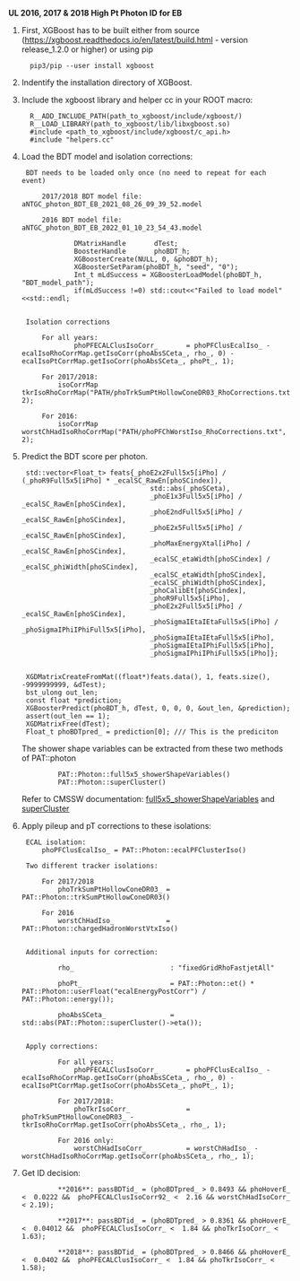 ﻿
**UL 2016, 2017 & 2018 High Pt Photon ID for EB**

1. First, XGBoost has to be built either from source (https://xgboost.readthedocs.io/en/latest/build.html - version release_1.2.0 or higher) or using pip

		 pip3/pip --user install xgboost

2.  Indentify the installation directory of XGBoost. 

3. Include the xgboost library and helper cc in your ROOT macro:

		 R__ADD_INCLUDE_PATH(path_to_xgboost/include/xgboost/) 
		 R__LOAD_LIBRARY(path_to_xgboost/lib/libxgboost.so) 
		 #include <path_to_xgboost/include/xgboost/c_api.h>
		 #include "helpers.cc"

4. Load the BDT model and isolation corrections:
		
		BDT needs to be loaded only once (no need to repeat for each event)

			2017/2018 BDT model file: aNTGC_photon_BDT_EB_2021_08_26_09_39_52.model

			2016 BDT model file: aNTGC_photon_BDT_EB_2022_01_10_23_54_43.model
			
				    DMatrixHandle 		dTest;
				    BoosterHandle 		phoBDT_h;
				    XGBoosterCreate(NULL, 0, &phoBDT_h); 
				    XGBoosterSetParam(phoBDT_h, "seed", "0"); 
				    Int_t mLdSuccess = XGBoosterLoadModel(phoBDT_h, "BDT_model_path");
				    if(mLdSuccess !=0) std::cout<<"Failed to load model"<<std::endl;


	    Isolation corrections

			For all years:
					phoPFECALClusIsoCorr_      	= phoPFClusEcalIso_ - ecalIsoRhoCorrMap.getIsoCorr(phoAbsSCeta_, rho_, 0) - ecalIsoPtCorrMap.getIsoCorr(phoAbsSCeta_, phoPt_, 1);
					
			For 2017/2018:
				isoCorrMap tkrIsoRhoCorrMap("PATH/phoTrkSumPtHollowConeDR03_RhoCorrections.txt", 2);

			For 2016:
				isoCorrMap worstChHadIsoRhoCorrMap("PATH/phoPFChWorstIso_RhoCorrections.txt", 2);

5. Predict the BDT score per photon.

		std::vector<Float_t> feats{_phoE2x2Full5x5[iPho] / (_phoR9Full5x5[iPho] * _ecalSC_RawEn[phoSCindex]),
		                               std::abs(_phoSCeta),
		                               _phoE1x3Full5x5[iPho] / _ecalSC_RawEn[phoSCindex],
		                               _phoE2ndFull5x5[iPho] / _ecalSC_RawEn[phoSCindex],
		                               _phoE2x5Full5x5[iPho] / _ecalSC_RawEn[phoSCindex],
		                               _phoMaxEnergyXtal[iPho] / _ecalSC_RawEn[phoSCindex],
		                               _ecalSC_etaWidth[phoSCindex] / _ecalSC_phiWidth[phoSCindex],
		                               _ecalSC_etaWidth[phoSCindex],
		                               _ecalSC_phiWidth[phoSCindex],
		                               _phoCalibEt[phoSCindex],
		                               _phoR9Full5x5[iPho],
		                               _phoE2x2Full5x5[iPho] / _ecalSC_RawEn[phoSCindex],
		                               _phoSigmaIEtaIEtaFull5x5[iPho] / _phoSigmaIPhiIPhiFull5x5[iPho],
		                               _phoSigmaIEtaIEtaFull5x5[iPho],
		                               _phoSigmaIEtaIPhiFull5x5[iPho],
		                               _phoSigmaIPhiIPhiFull5x5[iPho]};


		XGDMatrixCreateFromMat((float*)feats.data(), 1, feats.size(), -9999999999, &dTest);
		bst_ulong out_len;
		const float *prediction;
		XGBoosterPredict(phoBDT_h, dTest, 0, 0, 0, &out_len, &prediction);
		assert(out_len == 1);
		XGDMatrixFree(dTest);
		Float_t phoBDTpred_ = prediction[0]; /// This is the prediciton
	
	The shower shape variables can be extracted from these two methods of PAT::photon

				PAT::Photon::full5x5_showerShapeVariables()
				PAT::Photon::superCluster()
	
	Refer to CMSSW documentation:				[full5x5_showerShapeVariables](https://cmsdoxygen.web.cern.ch/cmsdoxygen/CMSSW_10_6_24/doc/html/d0/d08/structreco_1_1Photon_1_1ShowerShape.html) and	[superCluster](https://cmsdoxygen.web.cern.ch/cmsdoxygen/CMSSW_10_6_24/doc/html/d2/de8/classreco_1_1SuperCluster.html)

6. Apply pileup and pT corrections to these isolations:
				
		ECAL isolation:
			phoPFClusEcalIso_ = PAT::Photon::ecalPFClusterIso()

		Two different tracker isolations:
			
			For 2017/2018
				phoTrkSumPtHollowConeDR03_ = PAT::Photon::trkSumPtHollowConeDR03()

			For 2016 
				worstChHadIso_ 			   = PAT::Photon::chargedHadronWorstVtxIso() 


		Additional inputs for correction:
				
				rho_ 						: "fixedGridRhoFastjetAll"

				phoPt_     					= PAT::Photon::et() * PAT::Photon::userFloat("ecalEnergyPostCorr") / PAT::Photon::energy());

				phoAbsSCeta_				= std::abs(PAT::Photon::superCluster()->eta());


		Apply corrections:

				For all years:
					phoPFECALClusIsoCorr_      	= phoPFClusEcalIso_ - ecalIsoRhoCorrMap.getIsoCorr(phoAbsSCeta_, rho_, 0) - ecalIsoPtCorrMap.getIsoCorr(phoAbsSCeta_, phoPt_, 1);
				
				For 2017/2018:
					phoTkrIsoCorr_             	= phoTrkSumPtHollowConeDR03_ - tkrIsoRhoCorrMap.getIsoCorr(phoAbsSCeta_, rho_, 1);
				
				For 2016 only:
					worstChHadIsoCorr_          = worstChHadIso_ - worstChHadIsoRhoCorrMap.getIsoCorr(phoAbsSCeta_, rho_, 1);
	

7. Get ID decision:

				**2016**: passBDTid_ = (phoBDTpred_ > 0.8493 && phoHoverE_ <  0.0222 &&  phoPFECALClusIsoCorr92_ <  2.16 && worstChHadIsoCorr_ < 2.19);

				**2017**: passBDTid_ = (phoBDTpred_ > 0.8361 && phoHoverE_ <  0.04012 &&  phoPFECALClusIsoCorr_ <  1.84 && phoTkrIsoCorr_ < 1.63);

				**2018**: passBDTid_ = (phoBDTpred_ > 0.8466 && phoHoverE_ <  0.0402 &&  phoPFECALClusIsoCorr_ <  1.84 && phoTkrIsoCorr_ < 1.58);

